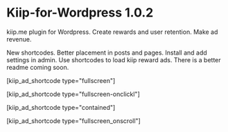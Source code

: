 # Kiip-for-Wordpress 1.0.2

kiip.me plugin for Wordpress. 
Create rewards and user retention. Make ad revenue.
 
New shortcodes. Better placement in posts and pages. Install and add settings in admin. Use shortcodes to load kiip reward ads. There is a better readme coming soon.

[kiip_ad_shortcode type="fullscreen"]

[kiip_ad_shortcode type="fullscreen-onclickl"]

[kiip_ad_shortcode type="contained"]

[kiip_ad_shortcode type="fullscreen_onscroll"]